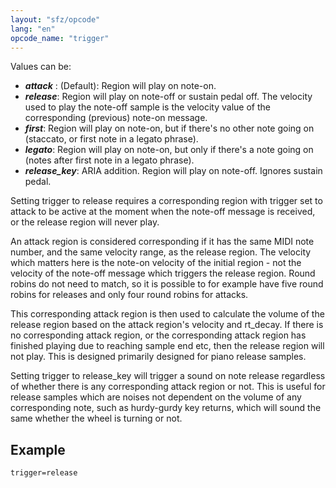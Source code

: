 ```yaml
---
layout: "sfz/opcode"
lang: "en"
opcode_name: "trigger"
---
```

Values can be:

- ***attack*** : (Default): Region will play on note-on.
- ***release***: Region will play on note-off or sustain pedal off. The velocity
                used to play the note-off sample is the velocity value of the
                corresponding (previous) note-on message.
- ***first***: Region will play on note-on, but if there's no other note going on
                (staccato, or first note in a legato phrase).
- ***legato***: Region will play on note-on, but only if there's a note going on
                (notes after first note in a legato phrase).
- ***release_key***: ARIA addition. Region will play on note-off. Ignores sustain pedal.
								
Setting trigger to release requires a corresponding region with trigger set
to attack to be active at the moment when the note-off message is received, or the
release region will never play.

An attack region is considered corresponding if it has the same MIDI note number,
and the same velocity range, as the release region. The velocity which matters here is
the note-on velocity of the initial region - not the velocity of the note-off message
which triggers the release region. Round robins do not need to match, so it is possible
to for example have five round robins for releases and only four round robins for
attacks.

This corresponding attack region is then used to calculate the volume of the release
region based on the attack region's velocity and rt_decay. If there is no corresponding
attack region, or the corresponding attack region has finished playing due to reaching
sample end etc, then the release region will not play. This is designed primarily
designed for piano release samples.

Setting trigger to release_key will trigger a sound on note release regardless of
whether there is any corresponding attack region or not. This is useful for release
samples which are noises not dependent on the volume of any corresponding note, such
as hurdy-gurdy key returns, which will sound the same whether the wheel is turning
or not.

## Example

```
trigger=release
```
